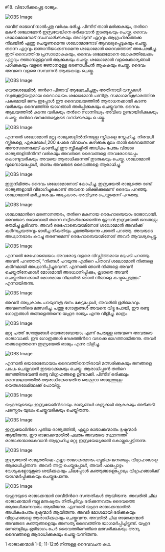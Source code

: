#18. വിഭാഗിക്കപ്പെട്ട രാജ്യം.

![OBS Image](https://cdn.door43.org/obs/jpg/360px/obs-en-18-01.jpg)

ദാവീദ് രാജാവ് നാല്‍പ്പതു വര്‍ഷം ഭരിച്ചു. പിന്നീട് താന്‍ മരിക്കുകയും, തന്‍റെ മകന്‍ ശലോമോന്‍ ഇസ്രയേലിനെ ഭരിക്കുവാന്‍ തുടങ്ങുകയും ചെയ്തു. ദൈവം ശലോമോനോട് സംസാരിക്കുകയും അവിടുന്ന് ഏറ്റവും ആഗ്രഹിക്കത്തക്ക നിലയില്‍ എന്തു ചെയ്യണമെന്നു ശലോമോനോട് ആവശ്യപ്പെടുകയും ചെയ്തു. തന്നെ ഏറ്റവും ജ്ഞാനിയാക്കണമെന്നു ശലോമോന്‍ ദൈവത്തോട് അപേക്ഷിച്ചു. ഇത് ദൈവത്തിനു പ്രസാദമാകുകയും, ദൈവം ശലോമോനെ ലോകത്തിലേക്കും ഏറ്റവും ജ്ഞാനമുള്ളവന്‍ ആക്കുകയും ചെയ്തു. ശലോമോന്‍ വളരെക്കാര്യങ്ങള്‍ പഠിക്കുകയും വളരെ ജ്ഞാനമുള്ള ഭരണാധിപന്‍ ആകുകയും ചെയ്തു. ദൈവം അവനെ വളരെ സമ്പന്നന്‍ ആക്കുകയും ചെയ്തു. 

![OBS Image](https://cdn.door43.org/obs/jpg/360px/obs-en-18-02.jpg)

യെരുശലേമില്‍,  തന്‍റെ പിതാവ് ആലോചിച്ചതും അതിനായി വസ്തുക്കള്‍ സ്വരുക്കൂട്ടിയതുമായ ദൈവാലയം ശലോമോന്‍ പണിതു. സമാഗമനകൂടാരത്തിനു പകരമായി ജനം ഇപ്പോള്‍ ഈ ദൈവാലയത്തില്‍ ആരാധനക്കായി കടന്നു വരികയും ദൈവത്തിനു യാഗങ്ങള്‍ അര്‍പ്പിക്കുകയും ചെയ്തുവന്നു. ദൈവം  ആലയത്തില്‍ കടന്നു വരികയും തന്‍റെ  സാന്നിദ്ധ്യം അവിടെ ഉണ്ടായിരിക്കുകയും ചെയ്തു, തന്‍റെ ജനത്തോടുകൂടെ വസിക്കുകയും ചെയ്തു.

![OBS Image](https://cdn.door43.org/obs/jpg/360px/obs-en-18-03.jpg)

എന്നാല്‍ ശലോമോന്‍ മറ്റു രാജ്യങ്ങളില്‍നിന്നുള്ള സ്ത്രീകളെ സ്നേഹിച്ചു. നിരവധി സ്ത്രീകളെ, ഏകദേശം1,200 പേരെ വിവാഹം കഴിക്കുക മൂലം   താന്‍ ദൈവത്തോട് അനുസരണക്കേട്‌ കാണിച്ചു! ഈ സ്ത്രീകളില്‍ അധികം പേരും വിദേശ രാജ്യങ്ങളില്‍നിന്ന് വരികയും അവരുടെ ദൈവങ്ങളെ അവരോടൊപ്പം കൊണ്ടുവരികയും അവയെ ആരാധിക്കുന്നത് തുടരുകയും ചെയ്തു.  ശലോമോന്‍ വൃദ്ധനായപ്പോള്‍, താനും അവരുടെ ദൈവങ്ങളെ ആരാധിച്ചു. 

![OBS Image](https://cdn.door43.org/obs/jpg/360px/obs-en-18-04.jpg)

ഇതുനിമിത്തം ദൈവം ശലോമോനോട് കോപിച്ചു. ഇസ്രയേല്‍ രാജ്യത്തെ രണ്ട് രാജ്യങ്ങളായി  വിഭാഗിച്ചുകൊണ്ട് അവനെ ശിക്ഷിക്കുമെന്ന് ദൈവം പറഞ്ഞു. ശലോമോന്‍ മരിച്ച ശേഷം അപ്രകാരം അവിടുന്നു ചെയ്യുമെന്ന് പറഞ്ഞു.

![OBS Image](https://cdn.door43.org/obs/jpg/360px/obs-en-18-05.jpg)

ശലോമോന്‍റെ മരണാനന്തരം, തന്‍റെ മകനായ രെഹോബെയാം രാജാവായി. അവരുടെ രാജാവായി തന്നെ സ്വീകരിക്കേണ്ടതിനു മുഴുവന്‍ ഇസ്രയേല്‍ ജനങ്ങളും ഒരുമിച്ചു കൂടിവന്നു. അവര്‍ രെഹോബെയാമിനോട് ശലോമോന്‍ അവര്‍ക്ക് കഠിനപ്രയത്നവും ഭാരിച്ച നികുതിയും ചുമത്തിയെന്നു പരാതി പറഞ്ഞു. അവരുടെ അധ്വാനഭാരം കുറച്ചു തരണമെന്ന് രെഹോബെയാമിനോട് അവര്‍ ആവശ്യപ്പെട്ടു.

![OBS Image](https://cdn.door43.org/obs/jpg/360px/obs-en-18-06.jpg)

എന്നാല്‍ രേഹോബെയാം അവരോടു വളരെ വിഡ്ഢിത്തമായ മറുപടി പറഞ്ഞു. അവന്‍ പറഞ്ഞത്, “നിങ്ങള്‍ പറയുന്നു എന്‍റെ പിതാവ് ശലോമോന്‍ നിങ്ങളെ കഠിനമായി അധ്വാനിപ്പിച്ചുവെന്ന്. എന്നാല്‍ ഞാന്‍ നിങ്ങളെ അവന്‍ ചെയ്തതിനേക്കാള്‍ മോശമായി അദധ്വാനിപ്പിക്കും, കൂടാതെ അവന്‍ ചെയ്തതിനേക്കാള്‍ മോശമായ നിലയില്‍ ഞാന്‍ നിങ്ങളെ കഷ്ടപ്പെടുത്തും” എന്നായിരുന്നു. 

![OBS Image](https://cdn.door43.org/obs/jpg/360px/obs-en-18-07.jpg)

അവന്‍ അപ്രകാരം പറയുന്നതു ജനം കേട്ടപ്പോള്‍, അവരില്‍ ഭൂരിഭാഗവും അവനെതിരെ മത്സരിച്ചു. പത്തു ഗോത്രങ്ങള്‍ അവനെ വിട്ടു പോയി, ഈ രണ്ടു ഗോത്രങ്ങള്‍ തങ്ങളെത്തന്നെ യഹൂദ രാജ്യം  എന്നു വിളിച്ചു. മാത്രം 

![OBS Image](https://cdn.door43.org/obs/jpg/360px/obs-en-18-08.jpg)

മറ്റു പത്ത് ഗോത്രങ്ങള്‍ യെരോബോയാം എന്ന് പേരുള്ള ഒരുവനെ അവരുടെ രാജാവാക്കി. ഈ ഗോത്രങ്ങള്‍ ദേശത്തിന്‍റെ വടക്കെ ഭാഗത്തായിരുന്നു. അവര്‍ തങ്ങളെത്തന്നെ ഇസ്രയേല്‍ രാജ്യം എന്നു വിളിച്ചു.

![OBS Image](https://cdn.door43.org/obs/jpg/360px/obs-en-18-09.jpg)

എന്നാല്‍ യെരോബോയാം ദൈവത്തിനെതിരായി മത്സരിക്കുകയും ജനങ്ങളെ പാപം ചെയ്യുവാന്‍ ഇടയാക്കുകയും ചെയ്തു. ആരാധിപ്പാന്‍ തന്‍റെ ജനത്തിനുവേണ്ടി  രണ്ടു വിഗ്രഹങ്ങളെ ഉണ്ടാക്കി. പിന്നീട് ഒരിക്കലും ദൈവാലയത്തില്‍ ആരാധിക്കേണ്ടതിനു യെഹൂദാ രാജ്യത്തുള്ള യെരുശലേമിലേക്ക് പോയില്ല.

![OBS Image](https://cdn.door43.org/obs/jpg/360px/obs-en-18-10.jpg)

യഹൂദയുടെയും ഇസ്രയേലിന്‍റെയും രാജ്യങ്ങള്‍ ശത്രുക്കള്‍ ആകുകയും അടിക്കടി പരസ്പരം യുദ്ധം ചെയ്തുവരികയും ചെയ്തിരുന്നു.

![OBS Image](https://cdn.door43.org/obs/jpg/360px/obs-en-18-11.jpg)

ഇസ്രയേലിന്‍റെ പുതിയ രാജ്യത്തില്‍, എല്ലാ രാജാക്കന്മാരും ദുഷ്ടന്മാര്‍ ആയിരുന്നു. ഈ  രാജാക്കന്മാരില്‍ പലരും അവരുടെ സ്ഥാനത്ത് രാജാക്കന്മാരാകുവാന്‍ ആഗ്രഹിച്ച മറ്റു ഇസ്രയേല്യരാല്‍ കൊല്ലപ്പെട്ടിരുന്നു. 

![OBS Image](https://cdn.door43.org/obs/jpg/360px/obs-en-18-12.jpg)

ഇസ്രയേല്‍ രാജ്യത്തിലെ എല്ലാ രാജാക്കന്മാരും ഒട്ടുമിക്ക ജനങ്ങളും വിഗ്രഹങ്ങളെ ആരാധിച്ചിരുന്നു. അവര്‍ അതു ചെയ്തപ്പോള്‍, അവര്‍ പലപ്പോഴും വേശ്യകളോടുകൂടെ ശയിക്കുകയും ചിലപ്പോള്‍ കുഞ്ഞുങ്ങളെപ്പോലും  വിഗ്രഹങ്ങള്‍ക്ക് യാഗമര്‍പ്പിക്കുകയും ചെയ്തുപോന്നു.

![OBS Image](https://cdn.door43.org/obs/jpg/360px/obs-en-18-13.jpg)

യഹൂദയുടെ രാജാക്കന്മാര്‍ ദാവീദിന്‍റെ സന്തതികള്‍ ആയിരുന്നു. അവരില്‍ ചില രാജാക്കന്മാര്‍ നല്ല മനുഷ്യരും നീതിപൂര്‍വ്വം ഭരിക്കുന്നവരും ദൈവത്തെ ആരാധിക്കുന്നവരും ആയിരുന്നു. എന്നാല്‍ യഹൂദ രാജാക്കന്മാരില്‍ അധികംപേരും  ദുഷ്ടന്മാര്‍ ആയിരുന്നു. അവര്‍ മോശമായി ഭരിക്കുകയും വിഗ്രഹങ്ങളെ ആരാധിക്കുകയും ചെയ്തുവന്നു. അവരില്‍ ചില രാജാക്കന്മാര്‍ അവരുടെ കുഞ്ഞുങ്ങളെയും അസത്യ ദൈവത്തിനു യാഗമര്‍പ്പിച്ചിട്ടുണ്ട്. യഹൂദ ജനങ്ങളിലും ഭൂരിഭാഗം പേര്‍ ദൈവത്തിനെതിരെ മത്സരിക്കുകയും അന്യ ദൈവങ്ങളെ ആരാധിക്കുകയും ചെയ്തു വന്നിരുന്നു.

1 രാജാക്കന്മാര്‍ 1-6; 11-12ല്‍ നിന്നുള്ള ദൈവവചന കഥ.

